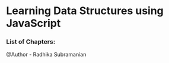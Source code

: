 Learning Data Structures using JavaScript
====================================


### List of Chapters:
  
@Author - Radhika Subramanian


